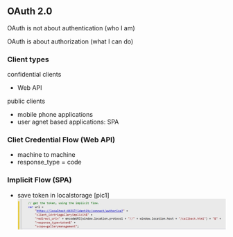 ## OAuth 2.0
OAuth is not about authentication (who I am)

OAuth is about authorization (what I can do)

### Client types
confidential clients
- Web API

public clients
- mobile phone applications
- user agnet based applications: SPA

### Cliet Credential Flow (Web API)
- machine to machine
- response_type = code

### Implicit Flow (SPA)
- save token in localstorage [pic1]
![pic1](https://github.com/pinghohoho/sso/raw/master/2018-06-04_16-49-05.png)

